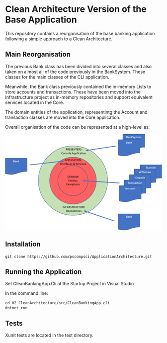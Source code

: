 # Clean Architecture Version of the Base Application

This repository contains a reorganisation of the base banking application following a simple approach to a Clean Architecture.

## Main Reorganisation

The previous Bank class has been divided into several classes and also taken on almost all of the code previously in the BankSystem. These classes for the main classes of the CLI application.

Meanwhile, the Bank class previously contained the in-memory Lists to store accounts and transactions. These have been moved into the Infrastructure project as in-memory repositories and support equivalent services located in the Core.

The domain entities of the application, representintg the Account and transaction classes are moved into the Core application.

Overall organisation of the code can be represented at a high-level as:

<img src="documents/clean_reorganisation.png" width="800" />

## Installation

```git clone https://github.com/pscompsci/ApplicationArchitecture.git```

## Running the Application

Set CleanBankingApp.Cli at the Startup Project in Visual Studio

In the command line:

```
cd 02_CleanArchitecture/src/CleanBankingApp.cli
dotnet run
```

## Tests

Xunit tests are located in the test directory.